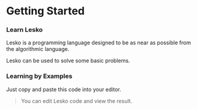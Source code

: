 # Getting Started

### Learn Lesko
Lesko is a programming language designed to be as near as possible from the algorithmic language.

Lesko can be used to solve some basic problems.
### Learning by Examples
Just copy and paste this code into your editor.
> You can edit Lesko code and view the result.
